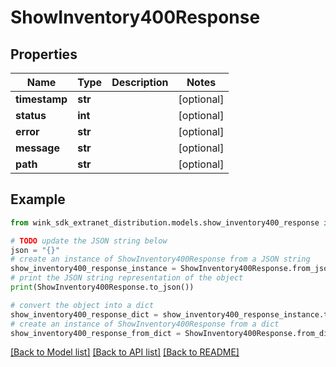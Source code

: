 # ShowInventory400Response


## Properties

Name | Type | Description | Notes
------------ | ------------- | ------------- | -------------
**timestamp** | **str** |  | [optional] 
**status** | **int** |  | [optional] 
**error** | **str** |  | [optional] 
**message** | **str** |  | [optional] 
**path** | **str** |  | [optional] 

## Example

```python
from wink_sdk_extranet_distribution.models.show_inventory400_response import ShowInventory400Response

# TODO update the JSON string below
json = "{}"
# create an instance of ShowInventory400Response from a JSON string
show_inventory400_response_instance = ShowInventory400Response.from_json(json)
# print the JSON string representation of the object
print(ShowInventory400Response.to_json())

# convert the object into a dict
show_inventory400_response_dict = show_inventory400_response_instance.to_dict()
# create an instance of ShowInventory400Response from a dict
show_inventory400_response_from_dict = ShowInventory400Response.from_dict(show_inventory400_response_dict)
```
[[Back to Model list]](../README.md#documentation-for-models) [[Back to API list]](../README.md#documentation-for-api-endpoints) [[Back to README]](../README.md)


